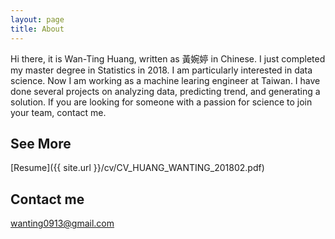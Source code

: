 ```yaml
---
layout: page
title: About
---
```


Hi there, it is Wan-Ting Huang, written as 黃婉婷 in Chinese.
I just completed my master degree in Statistics in 2018. I am particularly interested in data science. Now I am working as a machine learing engineer at Taiwan. I have done several projects on analyzing data, predicting trend, and generating a solution. If you are looking for someone with a passion for science to join your team, contact me. 

## See More

[Resume]({{ site.url }}/cv/CV_HUANG_WANTING_201802.pdf)

## Contact me

wanting0913@gmail.com

